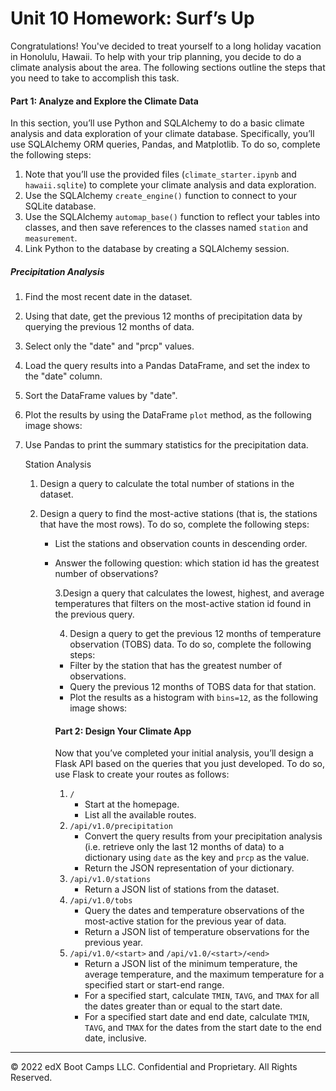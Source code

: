 # Unit 10 Homework: Surf’s Up

Congratulations! You've decided to treat yourself to a long holiday vacation in Honolulu, Hawaii. To help with your trip planning, you decide to do a climate analysis about the area. The following sections outline the steps that you need to take to accomplish this task.

#### Part 1: Analyze and Explore the Climate Data

In this section, you’ll use Python and SQLAlchemy to do a basic climate analysis and data exploration of your climate database. Specifically, you’ll use SQLAlchemy ORM queries, Pandas, and Matplotlib. To do so, complete the following steps:

1. Note that you’ll use the provided files (`climate_starter.ipynb` and `hawaii.sqlite`) to complete your climate analysis and data exploration.
2. Use the SQLAlchemy `create_engine()` function to connect to your SQLite database.
3. Use the SQLAlchemy `automap_base()` function to reflect your tables into classes, and then save references to the classes named `station` and `measurement`.
4. Link Python to the database by creating a SQLAlchemy session.

##### Precipitation Analysis

1. Find the most recent date in the dataset.

2. Using that date, get the previous 12 months of precipitation data by querying the previous 12 months of data.

3. Select only the "date" and "prcp" values.

4. Load the query results into a Pandas DataFrame, and set the index to the "date" column.

5. Sort the DataFrame values by "date".

6. Plot the results by using the DataFrame `plot` method, as the following image shows:

7. Use Pandas to print the summary statistics for the precipitation data.

   Station Analysis

   1. Design a query to calculate the total number of stations in the dataset.

   2. Design a query to find the most-active stations (that is, the stations that have the most rows). To do so, complete the following steps:

      - List the stations and observation counts in descending order.

      - Answer the following question: which station id has the greatest number of observations?

        3.Design a query that calculates the lowest, highest, and average temperatures that filters on the most-active station id found in the previous query.

        4. Design a query to get the previous 12 months of temperature observation (TOBS) data. To do so, complete the following steps:

        - Filter by the station that has the greatest number of observations.
        - Query the previous 12 months of TOBS data for that station.
        - Plot the results as a histogram with `bins=12`, as the following image shows:
        
        #### Part 2: Design Your Climate App
        
        Now that you’ve completed your initial analysis, you’ll design a Flask API based on the queries that you just developed. To do so, use Flask to create your routes as follows:
        
        1. `/`
           - Start at the homepage.
           - List all the available routes.
        2. `/api/v1.0/precipitation`
           - Convert the query results from your precipitation analysis (i.e. retrieve only the last 12 months of data) to a dictionary using `date` as the key and `prcp` as the value.
           - Return the JSON representation of your dictionary.
        3. `/api/v1.0/stations`
           - Return a JSON list of stations from the dataset.
        4. `/api/v1.0/tobs`
           - Query the dates and temperature observations of the most-active station for the previous year of data.
           - Return a JSON list of temperature observations for the previous year.
        5. `/api/v1.0/<start>` and `/api/v1.0/<start>/<end>`
           - Return a JSON list of the minimum temperature, the average temperature, and the maximum temperature for a specified start or start-end range.
           - For a specified start, calculate `TMIN`, `TAVG`, and `TMAX` for all the dates greater than or equal to the start date.
           - For a specified start date and end date, calculate `TMIN`, `TAVG`, and `TMAX` for the dates from the start date to the end date, inclusive.

---

© 2022 edX Boot Camps LLC. Confidential and Proprietary. All Rights Reserved.
